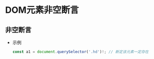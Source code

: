 # DOM元素非空断言

## 非空断言

  - 示例

    ```typescript
    const a1 = document.querySelector('.hd')!; // 断定该元素一定存在
    ```

